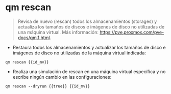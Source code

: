 # qm rescan

> Revisa de nuevo (rescan) todos los almacenamientos (storages) y actualiza los tamaños de discos e imágenes de disco no utilizadas de una máquina virtual.
> Más información: <https://pve.proxmox.com/pve-docs/qm.1.html>.

- Restaura todos los almacenamientos y actualizar los tamaños de disco e imágenes de disco no utilizadas de la máquina virtual indicada:

`qm rescan {{id_mv}}`

- Realiza una simulación de rescan en una máquina virtual específica y no escribe ningún cambio en las configuraciones:

`qm rescan --dryrun {{true}} {{id_mv}}`

